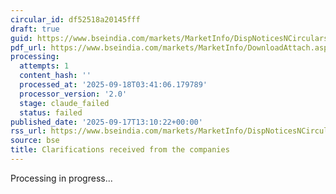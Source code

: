 ```yaml
---
circular_id: df52518a20145fff
draft: true
guid: https://www.bseindia.com/markets/MarketInfo/DispNoticesNCirculars.aspx?Noticeid={3445180D-13A9-4ABB-B685-5ABE02C182DF}&noticeno=20250917-44&dt=09/17/2025&icount=44&totcount=57&flag=0
pdf_url: https://www.bseindia.com/markets/MarketInfo/DownloadAttach.aspx?id=20250917-44&attachedId=97c5293a-9dae-4453-a7f8-0f1b7d273547
processing:
  attempts: 1
  content_hash: ''
  processed_at: '2025-09-18T03:41:06.179789'
  processor_version: '2.0'
  stage: claude_failed
  status: failed
published_date: '2025-09-17T13:10:22+00:00'
rss_url: https://www.bseindia.com/markets/MarketInfo/DispNoticesNCirculars.aspx?Noticeid={3445180D-13A9-4ABB-B685-5ABE02C182DF}&noticeno=20250917-44&dt=09/17/2025&icount=44&totcount=57&flag=0
source: bse
title: Clarifications received from the companies
---
```


Processing in progress...
